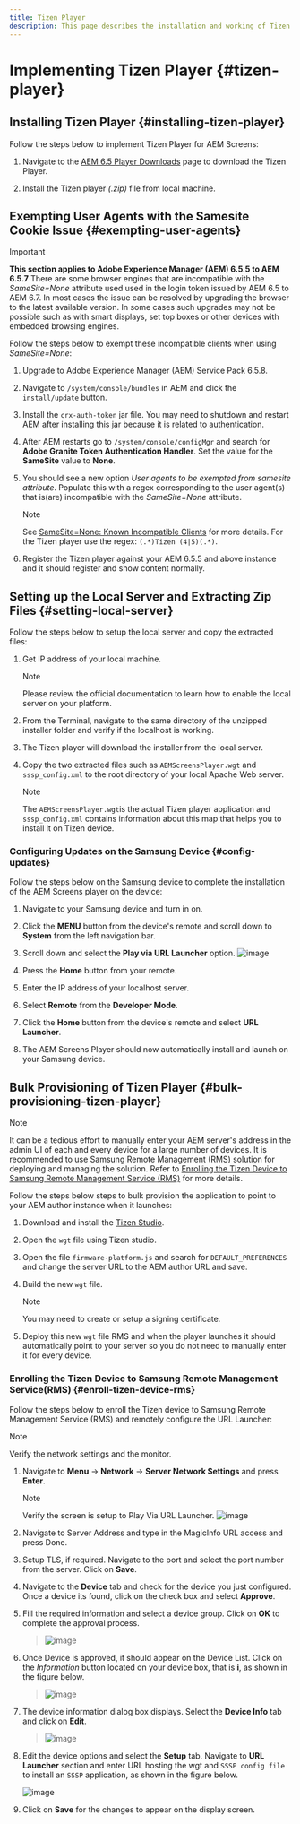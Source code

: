 ```yaml
---
title: Tizen Player
description: This page describes the installation and working of Tizen Player.
---
```


# Implementing Tizen Player {#tizen-player}

## Installing Tizen Player {#installing-tizen-player}

Follow the steps below to implement Tizen Player for AEM Screens:

1. Navigate to the [AEM 6.5 Player Downloads](https://download.macromedia.com/screens/) page to download the Tizen Player.

1. Install the Tizen player *(.zip)* file from local machine.

## Exempting User Agents with the Samesite Cookie Issue {#exempting-user-agents}

>[!IMPORTANT]
>**This section applies to Adobe Experience Manager (AEM) 6.5.5 to AEM 6.5.7**
>There are some browser engines that are incompatible with the *SameSite=None* attribute used used in the login token issued by AEM 6.5 to AEM 6.7. In most cases the issue can be resolved by upgrading the browser to the latest available version. In some cases such upgrades may not be possible such as with smart displays, set top boxes or other devices with embedded browsing engines. 

Follow the steps below to exempt these incompatible clients when using *SameSite=None*:

1. Upgrade to Adobe Experience Manager (AEM) Service Pack 6.5.8.

1. Navigate to `/system/console/bundles` in AEM and click the `install/update` button.

1. Install the `crx-auth-token` jar file. You may need to shutdown and restart AEM after installing this jar because it is related to authentication.

1. After AEM restarts go to `/system/console/configMgr` and search for **Adobe Granite Token Authentication Handler**. Set the value for the **SameSite** value to **None**.

1. You should see a new option *User agents to be exempted from samesite attribute*. Populate this with a regex corresponding to the user agent(s) that is(are) incompatible with the *SameSite=None* attribute.
   >[!NOTE]
   >See [SameSite=None: Known Incompatible Clients](https://www.chromium.org/updates/same-site/incompatible-clients) for more details. For the Tizen player use the regex: `(.*)Tizen (4|5)(.*)`.

1. Register the Tizen player against your AEM 6.5.5 and above instance and it should register and show content normally.


## Setting up the Local Server and Extracting Zip Files {#setting-local-server}

Follow the steps below to setup the local server and copy the extracted files:

1. Get IP address of your local machine. 
   >[!NOTE]
   >Please review the official documentation to learn how to enable the local server on your platform.

1. From the Terminal, navigate to the same directory of the unzipped installer folder and verify if the localhost is working.

1. The Tizen player will download the installer from the local server.

1. Copy the two extracted files such as `AEMScreensPlayer.wgt` and `sssp_config.xml` to the root directory of your local Apache Web server.

   >[!NOTE]
   >The `AEMScreensPlayer.wgt`is the actual Tizen player application and `sssp_config.xml` contains information about this map that helps you to install it on Tizen device.

### Configuring Updates on the Samsung Device {#config-updates}

Follow the steps below on the Samsung device to complete the installation of the AEM Screens player on the device:

1. Navigate to your Samsung device and turn in on.

1. Click the **MENU** button from the device's remote and scroll down to **System** from the left navigation bar.

1. Scroll down and select the **Play via URL Launcher** option.
   ![image](/help/user-guide/assets/tizen/rms-2.png)

1. Press the **Home** button from your remote.

1. Enter the IP address of your localhost server.

1. Select **Remote** from the **Developer Mode**.

1. Click the **Home** button from the device's remote and select **URL Launcher**.

1. The AEM Screens Player should now automatically install and launch on your Samsung device.

## Bulk Provisioning of Tizen Player {#bulk-provisioning-tizen-player}

>[!NOTE]
>It can be a tedious effort to manually enter your AEM server's address in the admin UI of each and every device for a large number of devices. It is recommended to use Samsung Remote Management (RMS) solution for deploying and managing the solution. Refer to [Enrolling the Tizen Device to Samsung Remote Management Service (RMS)](#enroll-tizen-device-rm) for more details.

Follow the steps below steps to bulk provision the application to point to your AEM author instance when it launches:

1. Download and install the [Tizen Studio](https://developer.tizen.org/development/tizen-studio/download).
1. Open the `wgt` file using Tizen studio.
1. Open the file `firmware-platform.js` and search for `DEFAULT_PREFERENCES` and change the server URL to the AEM author URL and save.
1. Build the new `wgt` file.

   >[!NOTE]
   >You may need to create or setup a signing certificate.

1. Deploy this new `wgt` file RMS and when the player launches it should automatically point to your server so you do not need to manually enter it for every device.

### Enrolling the Tizen Device to Samsung Remote Management Service(RMS) {#enroll-tizen-device-rms}

Follow the steps below to enroll the Tizen device to Samsung Remote Management Service (RMS) and remotely configure the URL Launcher:

>[!NOTE]
>Verify the network settings and the monitor. 

1. Navigate to **Menu** -> **Network** -> **Server Network Settings** and press **Enter**.
 
   >[!NOTE]
   >Verify the screen is setup to Play Via URL Launcher.
   >![image](/help/user-guide/assets/tizen/rms-2.png)

1. Navigate to Server Address and type in the MagicInfo URL access and press Done.

1. Setup TLS, if required. Navigate to the port and select the port number from the server. Click on **Save**.

1. Navigate to the **Device** tab and check for the device you just configured. Once a device its found, click on the check box and select **Approve**.

1. Fill the required information and select a device group. Click on **OK** to complete the approval process.

   >![image](/help/user-guide/assets/tizen/rms-7.png)

1. Once Device is approved, it should appear on the Device List. Click on the *Information* button located on your device box, that is **i**, as shown in the figure below.

   >![image](/help/user-guide/assets/tizen/rms-6.png)

1. The device information dialog box displays. Select the **Device Info** tab and click on **Edit**.  

    >![image](/help/user-guide/assets/tizen/rms-5.png)

1. Edit the device options and select the **Setup** tab. Navigate to **URL Launcher** section and enter URL hosting the wgt and `SSSP config file` to install an `SSSP` application, as shown in the figure below.

   ![image](/help/user-guide/assets/tizen/rms-9.png)

1. Click on **Save** for the changes to appear on the display screen.




